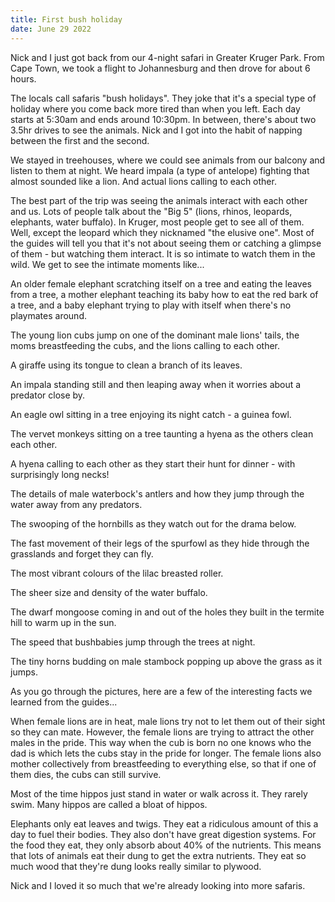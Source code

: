 ```yaml
---
title: First bush holiday
date: June 29 2022
---
```


Nick and I just got back from our 4-night safari in Greater Kruger Park. From Cape Town, we took a flight to Johannesburg and then drove for about 6 hours.

The locals call safaris "bush holidays". They joke that it's a special type of holiday where you come back more tired than when you left. Each day starts at 5:30am and ends around 10:30pm. In between, there's about two 3.5hr drives to see the animals. Nick and I got into the habit of napping between the first and the second.

We stayed in treehouses, where we could see animals from our balcony and listen to them at night. We heard impala (a type of antelope) fighting that almost sounded like a lion. And actual lions calling to each other.

The best part of the trip was seeing the animals interact with each other and us. Lots of people talk about the "Big 5" (lions, rhinos, leopards, elephants, water buffalo). In Kruger, most people get to see all of them. Well, except the leopard which they nicknamed "the elusive one". Most of the guides will tell you that it's not about seeing them or catching a glimpse of them - but watching them interact. It is so intimate to watch them in the wild. We get to see the intimate moments like...

An older female elephant scratching itself on a tree and eating the leaves from a tree, a mother elephant teaching its baby how to eat the red bark of a tree, and a baby elephant trying to play with itself when there's no playmates around. 

The young lion cubs jump on one of the dominant male lions' tails, the moms breastfeeding the cubs, and the lions calling to each other. 

A giraffe using its tongue to clean a branch of its leaves. 

An impala standing still and then leaping away when it worries about a predator close by. 

An eagle owl sitting in a tree enjoying its night catch - a guinea fowl. 

The vervet monkeys sitting on a tree taunting a hyena as the others clean each other. 

A hyena calling to each other as they start their hunt for dinner - with surprisingly long necks!

The details of male waterbock's antlers and how they jump through the water away from any predators. 

The swooping of the hornbills as they watch out for the drama below. 

The fast movement of their legs of the spurfowl as they hide through the grasslands and forget they can fly. 

The most vibrant colours of the lilac breasted roller. 

The sheer size and density of the water buffalo. 

The dwarf mongoose coming in and out of the holes they built in the termite hill to warm up in the sun. 

The speed that bushbabies jump through the trees at night. 

The tiny horns budding on male stambock popping up above the grass as it jumps. 

As you go through the pictures, here are a few of the interesting facts we learned from the guides...

When female lions are in heat, male lions try not to let them out of their sight so they can mate. However, the female lions are trying to attract the other males in the pride. This way when the cub is born no one knows who the dad is which lets the cubs stay in the pride for longer. The female lions also mother collectively from breastfeeding to everything else, so that if one of them dies, the cubs can still survive. 

Most of the time hippos just stand in water or walk across it. They rarely swim. Many hippos are called a bloat of hippos. 

Elephants only eat leaves and twigs. They eat a ridiculous amount of this a day to fuel their bodies. They also don't have great digestion systems. For the food they eat, they only absorb about 40% of the nutrients. This means that lots of animals eat their dung to get the extra nutrients. They eat so much wood that they're dung looks really similar to plywood. 

Nick and I loved it so much that we're already looking into more safaris.